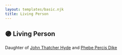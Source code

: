 ```yaml
---
layout: templates/basic.njk
title: Living Person
---
```

## 🟣 Living Person

Daughter of [John Thatcher Hyde](/people/3/3310224) and [Phebe Percis Dike](/people/4/41577072)
